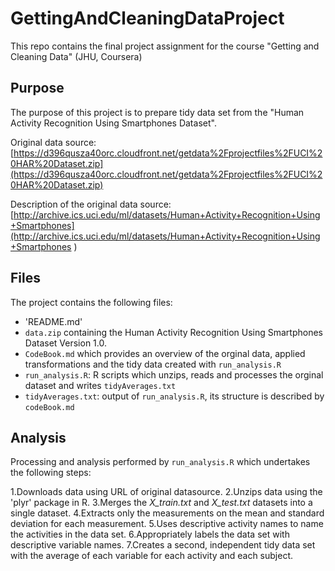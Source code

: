 # GettingAndCleaningDataProject
This repo contains the final project assignment for the course "Getting and Cleaning Data" (JHU, Coursera)

## Purpose
The purpose of this project is to prepare tidy data set from the "Human Activity Recognition Using Smartphones Dataset".

Original data source:
[https://d396qusza40orc.cloudfront.net/getdata%2Fprojectfiles%2FUCI%20HAR%20Dataset.zip](https://d396qusza40orc.cloudfront.net/getdata%2Fprojectfiles%2FUCI%20HAR%20Dataset.zip)

Description of the original data source:
[http://archive.ics.uci.edu/ml/datasets/Human+Activity+Recognition+Using+Smartphones](http://archive.ics.uci.edu/ml/datasets/Human+Activity+Recognition+Using+Smartphones )

## Files
The project contains the following files:
* 'README.md'
* `data.zip` containing the Human Activity Recognition Using Smartphones Dataset Version 1.0.
* `CodeBook.md` which provides an overview of the orginal data, applied transformations and the tidy data created with `run_analysis.R`
* `run_analysis.R`: R scripts which unzips, reads and processes the orginal dataset and writes `tidyAverages.txt`
* `tidyAverages.txt`: output of `run_analysis.R`, its structure is described by `codeBook.md`

## Analysis
Processing and analysis performed by `run_analysis.R` which undertakes the following steps:

1.Downloads data using URL of original datasource.
2.Unzips data using the 'plyr' package in R.
3.Merges the *X_train.txt* and *X_test.txt* datasets into a single dataset.
4.Extracts only the measurements on the mean and standard deviation for each measurement.
5.Uses descriptive activity names to name the activities in the data set.
6.Appropriately labels the data set with descriptive variable names.
7.Creates a second, independent tidy data set with the average of each variable for each activity and each subject.
